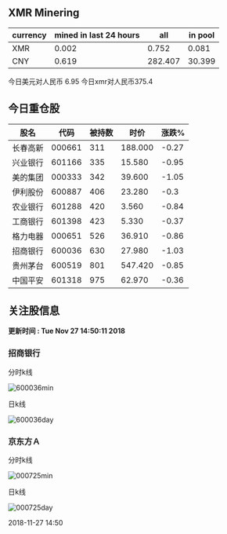 ## XMR Minering

|currency|mined in last 24 hours|all|in pool|
|---|---|---|---|
|XMR|0.002|0.752|0.081|
|CNY|0.619|282.407|30.399|

今日美元对人民币 6.95	今日xmr对人民币375.4


## 今日重仓股 

|股名|代码|被持数|时价|涨跌%|
|---|---|---|---|---|
|长春高新|000661|311|188.000|-0.27|
|兴业银行|601166|335|15.580|-0.95|
|美的集团|000333|342|39.600|-1.05|
|伊利股份|600887|406|23.280|-0.3|
|农业银行|601288|420|3.560|-0.84|
|工商银行|601398|423|5.330|-0.37|
|格力电器|000651|526|36.910|-0.86|
|招商银行|600036|630|27.980|-1.03|
|贵州茅台|600519|801|547.420|-0.85|
|中国平安|601318|975|62.970|-0.36|

## 关注股信息
**更新时间 : Tue Nov 27 14:50:11 2018**
### 招商银行 
分时k线

![600036min](http://image.sinajs.cn/newchart/min/n/sh600036.gif)

日k线

![600036day](http://image.sinajs.cn/newchart/daily/n/sh600036.gif)

### 京东方Ａ 
分时k线

![000725min](http://image.sinajs.cn/newchart/min/n/sz000725.gif)

日k线

![000725day](http://image.sinajs.cn/newchart/daily/n/sz000725.gif)

2018-11-27 14:50